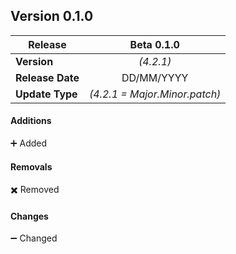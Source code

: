 ## Version 0.1.0

| **Release** 	| **Beta 0.1.0** 	|
|---	|:---:	|
| **Version** 	| _(4.2.1)_ 	|
| **Release Date** 	| DD/MM/YYYY 	|
| **Update Type** 	| _(4.2.1 = Major.Minor.patch)_ 	|

#### Additions
➕ Added

#### Removals
✖️ Removed

#### Changes
➖ Changed